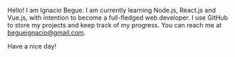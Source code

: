 Hello! I am Ignacio Begue. I am currently learning Node.js, React.js and Vue.js, with intention to become a full-fledged web developer.
I use GitHub to store my projects and keep track of my progress.
You can reach me at begueignacio@gmail.com.

Have a nice day!
